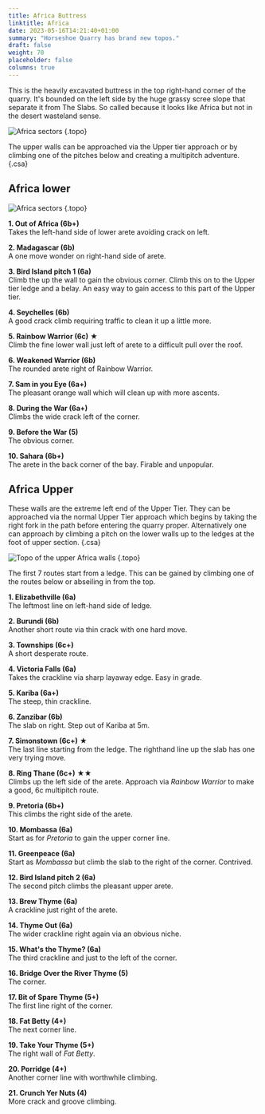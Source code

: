 ```yaml
---
title: Africa Buttress
linktitle: Africa
date: 2023-05-16T14:21:40+01:00
summary: "Horseshoe Quarry has brand new topos."
draft: false
weight: 70
placeholder: false
columns: true
---
```


This is the heavily excavated buttress in the top right-hand corner of the quarry. It's bounded on the left side by the huge grassy scree slope that separate it from The Slabs. So called because it looks like Africa but not in the desert wasteland sense.

![Africa sectors](/img/peak/stoney/horseshoe-africa-sectors.jpg)
{.topo}

The upper walls can be approached via the Upper tier approach or by climbing one of the pitches below and creating a multipitch adventure.
{.csa}

## Africa lower


![Africa sectors](/img/peak/stoney/horseshoe-africa-oil.jpg)
{.topo}

**1. Out of Africa (6b+)**  
Takes the left-hand side of lower arete avoiding crack on left.

**2. Madagascar (6b)**  
A one move wonder on right-hand side of arete.

**3. Bird Island pitch 1 (6a)**  
Climb the up the wall to gain the obvious corner. Climb this on to the Upper tier ledge and a belay. An easy way to gain access to this part of the Upper tier.

**4. Seychelles (6b)**  
A good crack climb requiring traffic to clean it up a little more.

**5. Rainbow Warrior (6c)** &starf;  
Climb the fine lower wall just left of arete to a difficult pull over the roof.

**6. Weakened Warrior (6b)**  
The rounded arete right of Rainbow Warrior.

**7. Sam in you Eye (6a+)**  
The pleasant orange wall which will clean up with more ascents.

**8. During the War (6a+)**  
Climbs the wide crack left of the corner.

**9. Before the War (5)**  
The obvious corner.

**10. Sahara (6b+)**  
The arete in the back corner of the bay. Firable and unpopular.


## Africa Upper

These walls are the extreme left end of the Upper Tier. They can be approached via the normal Upper Tier approach which begins by taking the right fork in the path before entering the quarry proper. Alternatively one can approach by climbing a pitch on the lower walls up to the ledges at the foot of upper section.
{.csa}

![Topo of the upper Africa walls](/img/peak/stoney/horseshoe-africa-upper.jpg)
{.topo}

The first 7 routes start from a ledge. This can be gained by climbing one of the routes below or abseiling in from the top.

**1. Elizabethville (6a)**  
The leftmost line on left-hand side of ledge.

**2. Burundi (6b)**  
Another short route via thin crack with one hard move.

**3. Townships (6c+)**  
A short desperate route.

**4. Victoria Falls (6a)**  
Takes the crackline via sharp layaway edge. Easy in grade.

**5. Kariba (6a+)**  
The steep, thin crackline.

**6. Zanzibar (6b)**  
The slab on right. Step out of Kariba at 5m.

**7. Simonstown (6c+)** &starf;  
The last line starting from the ledge. The righthand line up the slab has one very trying move.

**8. Ring Thane (6c+)** &starf;&starf;  
Climbs up the left side of the arete. Approach via *Rainbow Warrior* to make a good, 6c multipitch route.

**9. Pretoria (6b+)**  
This climbs the right side of the arete.

**10. Mombassa (6a)**  
Start as for *Pretoria* to gain the upper corner line.

**11. Greenpeace (6a)**  
Start as *Mombassa* but climb the slab to the right of the corner. Contrived.

**12. Bird Island pitch 2 (6a)**  
The second pitch climbs the pleasant upper arete.

**13. Brew Thyme (6a)**  
A crackline just right of the arete.

**14. Thyme Out (6a)**  
The wider crackline right again via an obvious niche.

**15. What's the Thyme? (6a)**  
The third crackline and just to the left of the corner.

**16. Bridge Over the River Thyme (5)**  
The corner.

**17. Bit of Spare Thyme (5+)**  
The first line right of the corner.

**18. Fat Betty (4+)**  
The next corner line.

**19. Take Your Thyme (5+)**  
The right wall of *Fat Betty*.

**20. Porridge (4+)**  
Another corner line with worthwhile climbing.

**21. Crunch Yer Nuts (4)**  
More crack and groove climbing.










